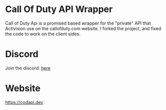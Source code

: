 # Call Of Duty API Wrapper

Call of Duty Api is a promised based wrapper for the "private" API that Activision use on the callofduty.com website.
I forked the project, and fixed the code to work on the client sides.

# Discord

Join the discord: [here](https://discord.gg/NuUpvzC)

# Website
https://codapi.dev
